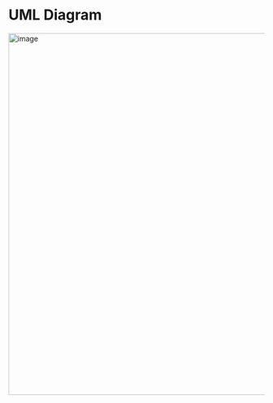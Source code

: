 # UML Diagram

<img width="937" height="711" alt="image" src="https://github.com/user-attachments/assets/73c7130a-929e-4ae2-b9b6-cdf3dbc16283" />

